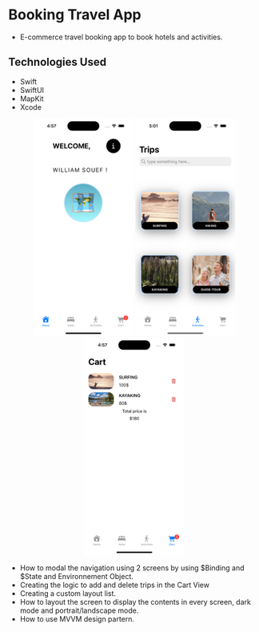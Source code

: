 #  Booking Travel App

- E-commerce travel booking app to book hotels and activities.

## Technologies Used
- Swift
- SwiftUI
- MapKit
- Xcode
<p align= "center">

<img src = "explorescreen.png" width="200">
<img src = "exploreactivity.png" width="200">
<img src = "explorecart.png" width="200">


</p>


- How to modal the navigation using 2 screens by using $Binding and $State and Environnement Object.
- Creating the logic to add and delete trips in the Cart View
- Creating a custom  layout list.
- How to layout the screen to display the contents in every screen, dark mode and portrait/landscape mode.
- How to use MVVM design partern.

